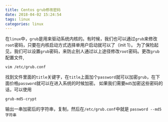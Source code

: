 ```yaml
---
title: Centos grub修改密码
date: 2018-04-02 15:24:54
tags: linux
categories: linux
---
```

在`linux`中，`grub`是用来驱动系统内核的。有时候，我们也可以通过`grub`来修改`root`密码，只要在内核启动方式选择单用户启动就可以了（init 1）。
为了保险起见，我们可以设置`grub`密码，来防止别人通过以上途径修改`root`密码。更改`grub`配置文件,
```linux
vim /etc/grub.conf
```
找到文件里面的`title`关键字，在`title`上面加个`password`就可以加密`grub`，在下面价格`password`就可以在进入系统的时候加密。
如果我们需要`md5`加密这些密码的话，可以使用
```linux
grub-md5-crypt
```
输出一串加密后的字符串，复制，然后在`/etc/grub.conf`中就是
`password --md5 字符串`